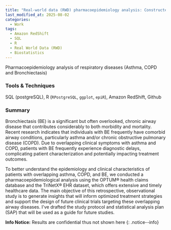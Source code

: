 ```yaml
---
title: "Real-world data (RWD) pharmacoepidemiology analysis: Constructed study design and performed statistical analysis on real-world data to inform clinical trial designs"
last_modified_at: 2025-08-02
categories:
  - Work
tags:
  - Amazon RedShift
  - SQL
  - R
  - Real World Data (RWD)
  - Biostatistics
---
```


Pharmacoepidemiology analysis of respiratory diseases (Asthma, COPD and Bronchiectasis)

### Tools & Techniques
SQL (postgreSQL), R (`RPostgreSQL`, `ggplot`, `epiR`), Amazon RedShift, Github

### Summary

Bronchiectasis (BE) is a significant but often overlooked, chronic airway disease that contributes considerably to both morbidity and mortality. Recent research indicates that individuals with BE frequently have comorbid airway conditions, particularly asthma and/or chronic obstructive pulmonary disease (COPD). Due to overlapping clinical symptoms with asthma and COPD, patients with BE frequently experience diagnostic delays, complicating patient characterization and potentially impacting treatment outcomes.

To better understand the epidemiology and clinical characteristics of patients with overlapping asthma, COPD, and BE, we conducted a pharmacoepidemiological analysis using the OPTUM® health claims database and the TriNetX® EHR dataset, which offers extensive and timely healthcare data. The main objective of this retrospective, observational study is to generate insights that will inform optimized treatment strategies and support the design of future clinical trials targeting these overlapping airway diseases. I've drafted the study protocol and statistical analysis plan (SAP) that will be used as a guide for future studies. 

**Info Notice:** Results are confidential thus not shown here
{: .notice--info}



